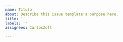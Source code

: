 ```yaml
---
name: Titulo
about: Describe this issue template's purpose here.
title: ''
labels: ''
assignees: CarlosZoft

---
```



